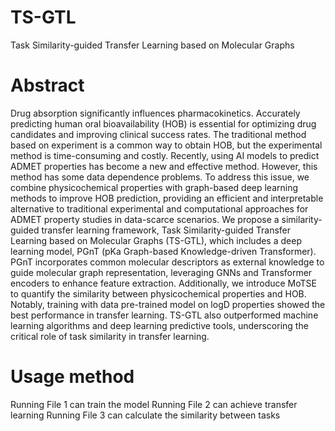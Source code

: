 # TS-GTL
Task Similarity-guided Transfer Learning based on Molecular Graphs


# Abstract
Drug absorption significantly influences pharmacokinetics. Accurately predicting human oral bioavailability (HOB) is essential for optimizing drug candidates and improving clinical success rates. The traditional method based on experiment is a common way to obtain HOB, but the experimental method is time-consuming and costly. Recently, using AI models to predict ADMET properties has become a new and effective method. However, this method has some data dependence problems. To address this issue, we combine physicochemical properties with graph-based deep learning methods to improve HOB prediction, providing an efficient and interpretable alternative to traditional experimental and computational approaches for ADMET property studies in data-scarce scenarios. We propose a similarity-guided transfer learning framework, Task Similarity-guided Transfer Learning based on Molecular Graphs (TS-GTL), which includes a deep learning model, PGnT (pKa Graph-based Knowledge-driven Transformer). PGnT incorporates common molecular descriptors as external knowledge to guide molecular graph representation, leveraging GNNs and Transformer encoders to enhance feature extraction. Additionally, we introduce MoTSE to quantify the similarity between physicochemical properties and HOB. Notably, training with data pre-trained model on logD properties showed the best performance in transfer learning. TS-GTL also outperformed machine learning algorithms and deep learning predictive tools, underscoring the critical role of task similarity in transfer learning. 


# Usage method
Running File 1 can train the model
Running File 2 can achieve transfer learning
Running File 3 can calculate the similarity between tasks
